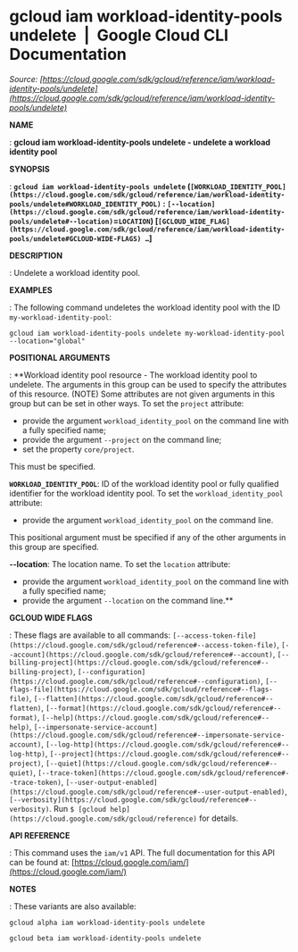# gcloud iam workload-identity-pools undelete  |  Google Cloud CLI Documentation

*Source: [https://cloud.google.com/sdk/gcloud/reference/iam/workload-identity-pools/undelete](https://cloud.google.com/sdk/gcloud/reference/iam/workload-identity-pools/undelete)*

**NAME**

: **gcloud iam workload-identity-pools undelete - undelete a workload identity pool**

**SYNOPSIS**

: **`gcloud iam workload-identity-pools undelete` (`[WORKLOAD_IDENTITY_POOL](https://cloud.google.com/sdk/gcloud/reference/iam/workload-identity-pools/undelete#WORKLOAD_IDENTITY_POOL)` : `[--location](https://cloud.google.com/sdk/gcloud/reference/iam/workload-identity-pools/undelete#--location)`=`LOCATION`) [`[GCLOUD_WIDE_FLAG](https://cloud.google.com/sdk/gcloud/reference/iam/workload-identity-pools/undelete#GCLOUD-WIDE-FLAGS) …`]**

**DESCRIPTION**

: Undelete a workload identity pool.

**EXAMPLES**

: The following command undeletes the workload identity pool with the ID
``my-workload-identity-pool``:

```
gcloud iam workload-identity-pools undelete my-workload-identity-pool --location="global"
```

**POSITIONAL ARGUMENTS**

: **Workload identity pool resource - The workload identity pool to undelete. The
arguments in this group can be used to specify the attributes of this resource.
(NOTE) Some attributes are not given arguments in this group but can be set in
other ways.
To set the `project` attribute:

- provide the argument `workload_identity_pool` on the command line
with a fully specified name;
- provide the argument `--project` on the command line;
- set the property `core/project`.

This must be specified.

**`WORKLOAD_IDENTITY_POOL`**:
ID of the workload identity pool or fully qualified identifier for the workload
identity pool.
To set the `workload_identity_pool` attribute:

- provide the argument `workload_identity_pool` on the command line.

This positional argument must be specified if any of the other arguments in this
group are specified.

**--location**:
The location name.
To set the `location` attribute:

- provide the argument `workload_identity_pool` on the command line
with a fully specified name;
- provide the argument `--location` on the command line.**

**GCLOUD WIDE FLAGS**

: These flags are available to all commands: `[--access-token-file](https://cloud.google.com/sdk/gcloud/reference#--access-token-file)`,
`[--account](https://cloud.google.com/sdk/gcloud/reference#--account)`, `[--billing-project](https://cloud.google.com/sdk/gcloud/reference#--billing-project)`,
`[--configuration](https://cloud.google.com/sdk/gcloud/reference#--configuration)`,
`[--flags-file](https://cloud.google.com/sdk/gcloud/reference#--flags-file)`,
`[--flatten](https://cloud.google.com/sdk/gcloud/reference#--flatten)`, `[--format](https://cloud.google.com/sdk/gcloud/reference#--format)`, `[--help](https://cloud.google.com/sdk/gcloud/reference#--help)`, `[--impersonate-service-account](https://cloud.google.com/sdk/gcloud/reference#--impersonate-service-account)`,
`[--log-http](https://cloud.google.com/sdk/gcloud/reference#--log-http)`,
`[--project](https://cloud.google.com/sdk/gcloud/reference#--project)`, `[--quiet](https://cloud.google.com/sdk/gcloud/reference#--quiet)`, `[--trace-token](https://cloud.google.com/sdk/gcloud/reference#--trace-token)`, `[--user-output-enabled](https://cloud.google.com/sdk/gcloud/reference#--user-output-enabled)`,
`[--verbosity](https://cloud.google.com/sdk/gcloud/reference#--verbosity)`.
Run `$ [gcloud help](https://cloud.google.com/sdk/gcloud/reference)` for details.

**API REFERENCE**

: This command uses the `iam/v1` API. The full documentation for this
API can be found at: [https://cloud.google.com/iam/](https://cloud.google.com/iam/)

**NOTES**

: These variants are also available:

```
gcloud alpha iam workload-identity-pools undelete
```

```
gcloud beta iam workload-identity-pools undelete
```